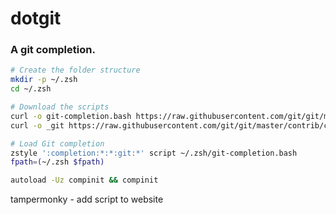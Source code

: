 # dotgit
### A git completion.
```bash
# Create the folder structure
mkdir -p ~/.zsh
cd ~/.zsh

# Download the scripts
curl -o git-completion.bash https://raw.githubusercontent.com/git/git/master/contrib/completion/git-completion.bash
curl -o _git https://raw.githubusercontent.com/git/git/master/contrib/completion/git-completion.zsh
```


```bash
# Load Git completion
zstyle ':completion:*:*:git:*' script ~/.zsh/git-completion.bash
fpath=(~/.zsh $fpath)

autoload -Uz compinit && compinit
```

tampermonky - add script to website
